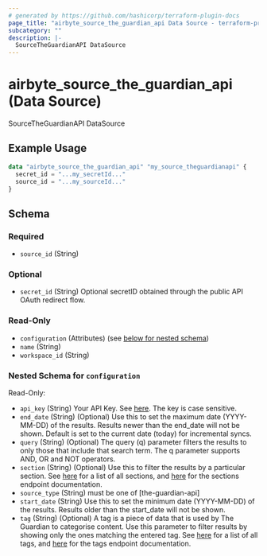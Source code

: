 ```yaml
---
# generated by https://github.com/hashicorp/terraform-plugin-docs
page_title: "airbyte_source_the_guardian_api Data Source - terraform-provider-airbyte"
subcategory: ""
description: |-
  SourceTheGuardianAPI DataSource
---
```


# airbyte_source_the_guardian_api (Data Source)

SourceTheGuardianAPI DataSource

## Example Usage

```terraform
data "airbyte_source_the_guardian_api" "my_source_theguardianapi" {
  secret_id = "...my_secretId..."
  source_id = "...my_sourceId..."
}
```

<!-- schema generated by tfplugindocs -->
## Schema

### Required

- `source_id` (String)

### Optional

- `secret_id` (String) Optional secretID obtained through the public API OAuth redirect flow.

### Read-Only

- `configuration` (Attributes) (see [below for nested schema](#nestedatt--configuration))
- `name` (String)
- `workspace_id` (String)

<a id="nestedatt--configuration"></a>
### Nested Schema for `configuration`

Read-Only:

- `api_key` (String) Your API Key. See <a href="https://open-platform.theguardian.com/access/">here</a>. The key is case sensitive.
- `end_date` (String) (Optional) Use this to set the maximum date (YYYY-MM-DD) of the results. Results newer than the end_date will not be shown. Default is set to the current date (today) for incremental syncs.
- `query` (String) (Optional) The query (q) parameter filters the results to only those that include that search term. The q parameter supports AND, OR and NOT operators.
- `section` (String) (Optional) Use this to filter the results by a particular section. See <a href="https://content.guardianapis.com/sections?api-key=test">here</a> for a list of all sections, and <a href="https://open-platform.theguardian.com/documentation/section">here</a> for the sections endpoint documentation.
- `source_type` (String) must be one of [the-guardian-api]
- `start_date` (String) Use this to set the minimum date (YYYY-MM-DD) of the results. Results older than the start_date will not be shown.
- `tag` (String) (Optional) A tag is a piece of data that is used by The Guardian to categorise content. Use this parameter to filter results by showing only the ones matching the entered tag. See <a href="https://content.guardianapis.com/tags?api-key=test">here</a> for a list of all tags, and <a href="https://open-platform.theguardian.com/documentation/tag">here</a> for the tags endpoint documentation.


